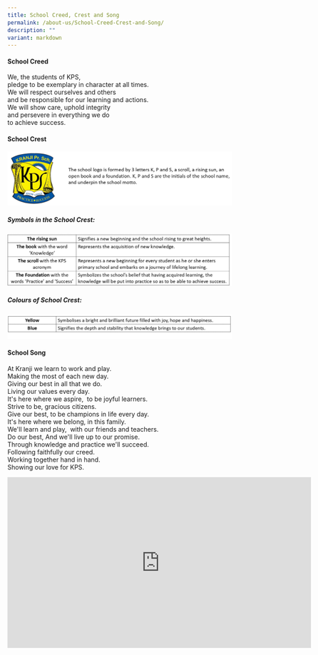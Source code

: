 ```yaml
---
title: School Creed, Crest and Song
permalink: /about-us/School-Creed-Crest-and-Song/
description: ""
variant: markdown
---
```

#### **School Creed**  
  
We, the students of KPS,<br>
pledge to be exemplary in character at all times.  
We will respect ourselves and others  
and be responsible for our learning and actions.  
We will show care, uphold integrity  
and persevere in everything we do  
to achieve success.  
  
#### **School Crest**


![](/images/About%20Us/School%20Creed,%20Crest%20and%20Song/School_Crest_as_of_2024.png)

##### **Symbols in the School Crest:**
![](/images/About%20Us/School%20Creed,%20Crest%20and%20Song/Symbols_in_the_School_Crest_as_of_2024.jpg)
##### **Colours of School Crest:**
![](/images/About%20Us/School%20Creed,%20Crest%20and%20Song/Colours_of_School_Crest_as_of_2024.jpg)
#### **School Song**&nbsp;

At Kranji we learn to work and play.&nbsp;<br>Making the most of each new day.<br>Giving our best in all that we do.<br>Living our values every day.<br>It's here where we aspire,&nbsp; to be joyful learners.<br>
Strive to be, gracious citizens.<br>
Give our best, to be champions in life every day.<br>
It's here where we belong, in this family.<br>
We'll learn and play,&nbsp; with our friends and teachers.<br>
Do our best, And we'll live up to our promise.<br>
Through knowledge and practice we'll succeed.<br>
Following faithfully our creed.<br>
Working together hand in hand.<br>
Showing our love for KPS.


<iframe allowfullscreen="" allow="accelerometer; autoplay; clipboard-write; encrypted-media; gyroscope; picture-in-picture; web-share" frameborder="0" title="Kranji Primary School Song 2025" src="https://www.youtube.com/embed/mIZlHCZaYE0" height="383" width="681"></iframe>
